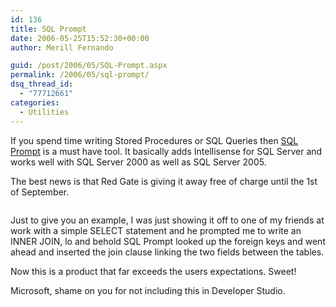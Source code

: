 ```yaml
---
id: 136
title: SQL Prompt
date: 2006-05-25T15:52:30+00:00
author: Merill Fernando

guid: /post/2006/05/SQL-Prompt.aspx
permalink: /2006/05/sql-prompt/
dsq_thread_id:
  - "77712661"
categories:
  - Utilities
---
```

<p>If you spend time writing Stored Procedures or SQL Queries then <a href="http://www.red-gate.com/products/SQL_Prompt/">SQL Prompt</a> is a must have tool. It basically adds Intellisense for SQL Server and works well with SQL Server 2000 as well as SQL Server 2005.</p>
<p>The best news is that Red Gate is giving it away free of charge until the 1st of September. </p>
<p><img alt="" src="http://www.red-gate.com/products/SQL_Prompt/Images/SQL_Prompt_Animated_Image.gif" border="0" /></p>
<p>Just to give you an example, I was just showing it off to one of my friends at work with a simple SELECT statement and he prompted me to write an INNER JOIN, lo and behold SQL Prompt looked up the foreign keys and went ahead and inserted the join clause linking the two fields between the tables. </p>
<p>Now this is a product that far exceeds the users expectations. Sweet!</p>
<p>Microsoft, shame on you for not including this in Developer Studio.</p>